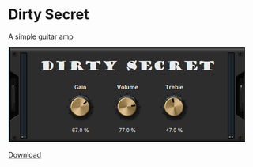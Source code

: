 # Dirty Secret

A simple guitar amp

![alt text](image.png)

[Download](https://github.com/soundscratch/dirty_secret/releases)